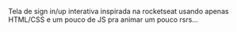 Tela de sign in/up interativa inspirada na rocketseat usando apenas HTML/CSS e um pouco de JS pra animar um pouco rsrs...
